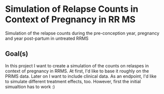 # Simulation of Relapse Counts in Context of Pregnancy in RR MS
Simulation of the relapse counts during the pre-conception year, pregnancy and year post-partum in untreated RRMS

## Goal(s)
In this project I want to create a simulation of the counts on relaspes in context of pregnancy in RRMS.
At first, I'd like to base it roughly on the PRIMS data.
Later on I want to include clinical data.
As an endpoint, I'd like to simulate different treatment effects, too. However, first the initial simualtion has to work :)
